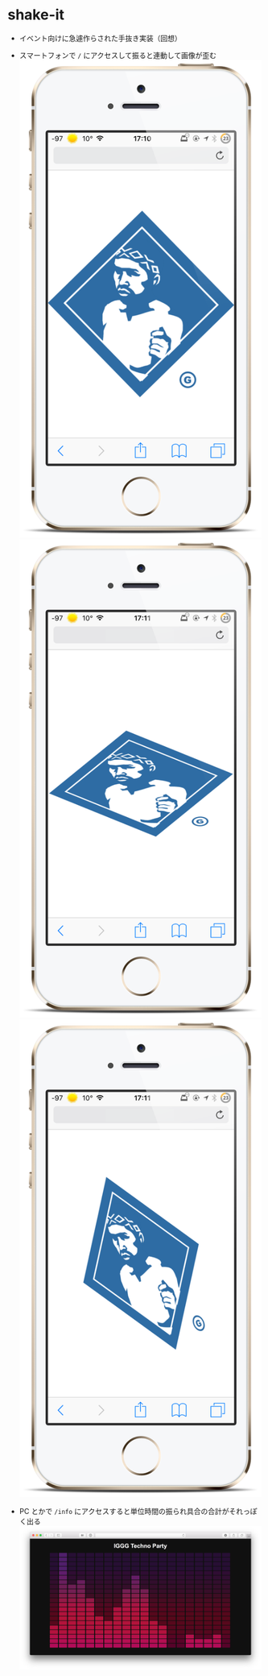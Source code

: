 # shake-it
- イベント向けに急遽作らされた手抜き実装（回想）

- スマートフォンで `/` にアクセスして振ると連動して画像が歪む
![SP-1.png](https://raw.githubusercontent.com/IGGG/shake-it/images/SP-1.png)![SP-2.png](https://raw.githubusercontent.com/IGGG/shake-it/images/SP-2.png)![SP-3.png](https://raw.githubusercontent.com/IGGG/shake-it/images/SP-3.png)

- PC とかで `/info` にアクセスすると単位時間の振られ具合の合計がそれっぽく出る
![PC.png](https://raw.githubusercontent.com/IGGG/shake-it/images/PC.png)
